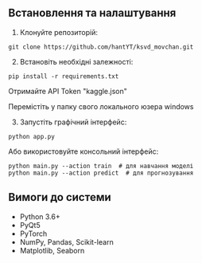 ## Встановлення та налаштування

1. Клонуйте репозиторій:
```
git clone https://github.com/hantYT/ksvd_movchan.git
```

2. Встановіть необхідні залежності:
```
pip install -r requirements.txt
```
Отримайте API Token "kaggle.json"

Перемістіть у папку свого локального юзера windows

3. Запустіть графічний інтерфейс:
```
python app.py
```

Або використовуйте консольний інтерфейс:
```
python main.py --action train  # для навчання моделі
python main.py --action predict  # для прогнозування
```

## Вимоги до системи

- Python 3.6+
- PyQt5
- PyTorch
- NumPy, Pandas, Scikit-learn
- Matplotlib, Seaborn


